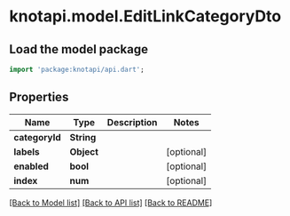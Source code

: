 # knotapi.model.EditLinkCategoryDto

## Load the model package
```dart
import 'package:knotapi/api.dart';
```

## Properties
Name | Type | Description | Notes
------------ | ------------- | ------------- | -------------
**categoryId** | **String** |  | 
**labels** | **Object** |  | [optional] 
**enabled** | **bool** |  | [optional] 
**index** | **num** |  | [optional] 

[[Back to Model list]](../README.md#documentation-for-models) [[Back to API list]](../README.md#documentation-for-api-endpoints) [[Back to README]](../README.md)


